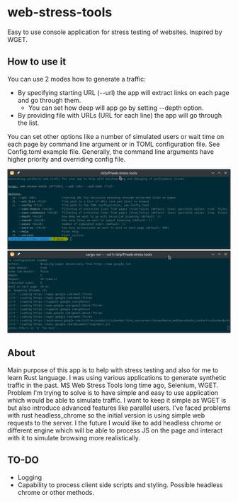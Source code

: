 # web-stress-tools
Easy to use console application for stress testing of websites.
Inspired by WGET. 

## How to use it

You can use 2 modes how to generate a traffic:

* By specifying starting URL (--url) the app will extract links on each page and go through them. 
  * You can set how deep will app go by setting --depth option.
* By providing file with URLs (URL for each line) the app will go through the list. 

You can set other options like a number of simulated users or wait time on each page by command line argument or in TOML configuration file. See Config.toml example file.
Generally, the command line arguments have higher priority and overriding config file.

![Usage](assets/help.png)
![Example](assets/demo.png)

## About

Main purpose of this app is to help with stress testing and also for me to learn Rust language. 
I was using various applications to generate synthetic traffic in the past. MS Web Stress Tools long time ago, Selenium, WGET. 
Problem I'm trying to solve is to have simple and easy to use application which would be able to simulate traffic. I want to keep it simple as WGET is but also introduce advanced features like parallel users. 
I've faced problems with rust headless_chrome so the initial version is using simple web requests to the server. I the future I would like to add headless chrome or different engine which will be able to process JS on the page and interact with it to simulate browsing more realistically. 

## TO-DO

* Logging
* Capability to process client side scripts and styling. Possible headless chrome or other methods. 
